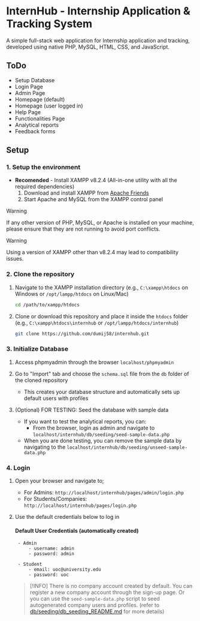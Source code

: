 # InternHub - Internship Application & Tracking System

A simple full-stack web application for Internship application and tracking, developed using native PHP, MySQL, HTML, CSS, and JavaScript.

## ToDo

- Setup Database
- Login Page
- Admin Page
- Homepage (default)
- Homepage (user logged in)
- Help Page
- Functionalities Page
- Analytical reports
- Feedback forms

## Setup

### 1. Setup the environment

- **Recomended** - Install XAMPP v8.2.4 (All-in-one utility with all the required dependencies)
    1. Download and install XAMPP from [Apache Friends](https://www.apachefriends.org/index.html)
    2. Start Apache and MySQL from the XAMPP control panel

> [!WARNING]
> If any other version of PHP, MySQL, or Apache is installed on your machine, please ensure that they are not running to avoid port conflicts.
>

> [!WARNING]
> Using a version of XAMPP other than v8.2.4 may lead to compatibility issues.


### 2. Clone the repository

1. Navigate to the XAMPP installation directory (e.g., `C:\xampp\htdocs` on Windows or `/opt/lampp/htdocs` on Linux/Mac)
    ```bash
    cd /path/to/xampp/htdocs
    ```
2. Clone or download this repository and place it inside the `htdocs` folder (e.g., `C:\xampp\htdocs\internhub` or `/opt/lampp/htdocs/internhub`)
    ```bash
    git clone https://github.com/dumij58/internhub.git
    ```

### 3. Initialize Database

1. Access phpmyadmin through the browser `localhost/phpmyadmin`

2. Go to "Import" tab and choose the `schema.sql` file from the `db` folder of the cloned repository

    - This creates your database structure and automatically sets up default users with profiles

3. (Optional) FOR TESTING: Seed the database with sample data

    - If you want to test the analytical reports, you can:
        - From the browser, login as admin and navigate to `localhost/internhub/db/seeding/seed-sample-data.php`
    - When you are done testing, you can remove the sample data by navigating to the `localhost/internhub/db/seeding/unseed-sample-data.php`

### 4. Login

1. Open your browser and navigate to;
    - For Admins:
     `http://localhost/internhub/pages/admin/login.php`
    - For Students/Companies:
     `http://localhost/internhub/pages/login.php`

2. Use the default credentials below to log in

    #### Default User Credentials (automatically created)
        - Admin
            - username: admin
            - password: admin

        - Student
            - email: uoc@university.edu
            - password: uoc

    > [!INFO]
    > There is no company account created by default. You can register a new company account through the sign-up page.
    > Or you can use the `seed-sample-data.php` script to seed autogenerated company users and profiles. (refer to [db/seeding/db_seeding_README.md](db/seeding/db_seeding_README.md) for more details)
